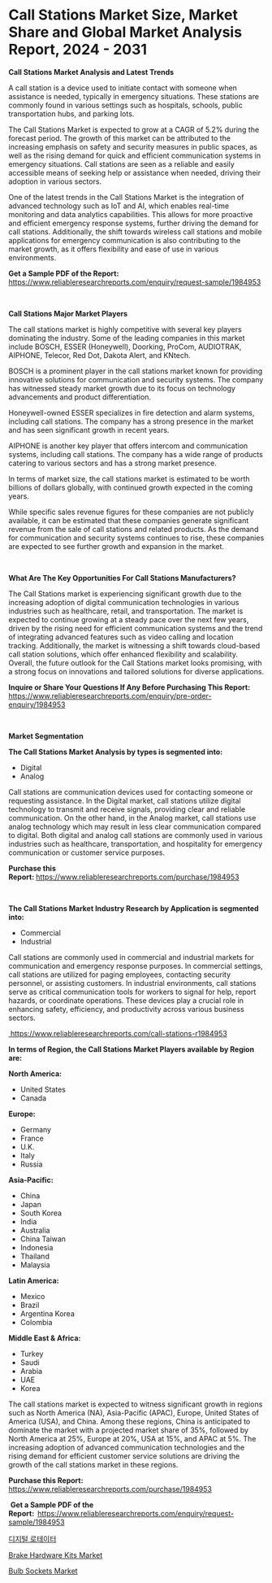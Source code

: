 <p><h1>Call Stations Market Size, Market Share and Global Market Analysis Report, 2024 - 2031</h1></p><p><strong>Call Stations Market Analysis and Latest Trends</strong></p>
<p><p>A call station is a device used to initiate contact with someone when assistance is needed, typically in emergency situations. These stations are commonly found in various settings such as hospitals, schools, public transportation hubs, and parking lots.</p><p>The Call Stations Market is expected to grow at a CAGR of 5.2% during the forecast period. The growth of this market can be attributed to the increasing emphasis on safety and security measures in public spaces, as well as the rising demand for quick and efficient communication systems in emergency situations. Call stations are seen as a reliable and easily accessible means of seeking help or assistance when needed, driving their adoption in various sectors.</p><p>One of the latest trends in the Call Stations Market is the integration of advanced technology such as IoT and AI, which enables real-time monitoring and data analytics capabilities. This allows for more proactive and efficient emergency response systems, further driving the demand for call stations. Additionally, the shift towards wireless call stations and mobile applications for emergency communication is also contributing to the market growth, as it offers flexibility and ease of use in various environments.</p></p>
<p><strong>Get a Sample PDF of the Report:&nbsp;</strong> <a href="https://www.reliableresearchreports.com/enquiry/request-sample/1984953">https://www.reliableresearchreports.com/enquiry/request-sample/1984953</a></p>
<p>&nbsp;</p>
<p><strong>Call Stations Major Market Players</strong></p>
<p><p>The call stations market is highly competitive with several key players dominating the industry. Some of the leading companies in this market include BOSCH, ESSER (Honeywell), Doorking, ProCom, AUDIOTRAK, AIPHONE, Telecor, Red Dot, Dakota Alert, and KNtech. </p><p>BOSCH is a prominent player in the call stations market known for providing innovative solutions for communication and security systems. The company has witnessed steady market growth due to its focus on technology advancements and product differentiation. </p><p>Honeywell-owned ESSER specializes in fire detection and alarm systems, including call stations. The company has a strong presence in the market and has seen significant growth in recent years. </p><p>AIPHONE is another key player that offers intercom and communication systems, including call stations. The company has a wide range of products catering to various sectors and has a strong market presence. </p><p>In terms of market size, the call stations market is estimated to be worth billions of dollars globally, with continued growth expected in the coming years. </p><p>While specific sales revenue figures for these companies are not publicly available, it can be estimated that these companies generate significant revenue from the sale of call stations and related products. As the demand for communication and security systems continues to rise, these companies are expected to see further growth and expansion in the market.</p></p>
<p>&nbsp;</p>
<p><strong>What Are The Key Opportunities For Call Stations Manufacturers?</strong></p>
<p><p>The Call Stations market is experiencing significant growth due to the increasing adoption of digital communication technologies in various industries such as healthcare, retail, and transportation. The market is expected to continue growing at a steady pace over the next few years, driven by the rising need for efficient communication systems and the trend of integrating advanced features such as video calling and location tracking. Additionally, the market is witnessing a shift towards cloud-based call station solutions, which offer enhanced flexibility and scalability. Overall, the future outlook for the Call Stations market looks promising, with a strong focus on innovations and tailored solutions for diverse applications.</p></p>
<p><strong>Inquire or Share Your Questions If Any Before Purchasing This Report:</strong> <a href="https://www.reliableresearchreports.com/enquiry/pre-order-enquiry/1984953">https://www.reliableresearchreports.com/enquiry/pre-order-enquiry/1984953</a></p>
<p>&nbsp;</p>
<p><strong>Market Segmentation</strong></p>
<p><strong>The Call Stations Market Analysis by types is segmented into:</strong></p>
<p><ul><li>Digital</li><li>Analog</li></ul></p>
<p><p>Call stations are communication devices used for contacting someone or requesting assistance. In the Digital market, call stations utilize digital technology to transmit and receive signals, providing clear and reliable communication. On the other hand, in the Analog market, call stations use analog technology which may result in less clear communication compared to digital. Both digital and analog call stations are commonly used in various industries such as healthcare, transportation, and hospitality for emergency communication or customer service purposes.</p></p>
<p><strong>Purchase this Report:&nbsp;</strong><a href="https://www.reliableresearchreports.com/purchase/1984953">https://www.reliableresearchreports.com/purchase/1984953</a></p>
<p>&nbsp;</p>
<p><strong>The Call Stations Market Industry Research by Application is segmented into:</strong></p>
<p><ul><li>Commercial</li><li>Industrial</li></ul></p>
<p><p>Call stations are commonly used in commercial and industrial markets for communication and emergency response purposes. In commercial settings, call stations are utilized for paging employees, contacting security personnel, or assisting customers. In industrial environments, call stations serve as critical communication tools for workers to signal for help, report hazards, or coordinate operations. These devices play a crucial role in enhancing safety, efficiency, and productivity across various business sectors.</p></p>
<p><a href="https://www.reliableresearchreports.com/call-stations-r1984953">&nbsp;https://www.reliableresearchreports.com/call-stations-r1984953</a></p>
<p><strong>In terms of Region, the Call Stations Market Players available by Region are:</strong></p>
<p>
    <p> <strong> North America: </strong>
        <ul>
            <li>United States</li>
            <li>Canada</li>
        </ul>
        </p> 
    <p> <strong> Europe: </strong>
        <ul>
            <li>Germany</li>
            <li>France</li>
            <li>U.K.</li>
            <li>Italy</li>
            <li>Russia</li>
        </ul>
        </p> 
    <p> <strong> Asia-Pacific: </strong>
        <ul>
            <li>China</li>
            <li>Japan</li>
            <li>South Korea</li>
            <li>India</li>
            <li>Australia</li>
            <li>China Taiwan</li>
            <li>Indonesia</li>
            <li>Thailand</li>
            <li>Malaysia</li>
        </ul>
        </p> 
    <p> <strong> Latin America: </strong>
        <ul>
            <li>Mexico</li>
            <li>Brazil</li>
            <li>Argentina Korea</li>
            <li>Colombia</li>
        </ul>
        </p> 
    <p> <strong> Middle East & Africa: </strong>
        <ul>
            <li>Turkey</li>
            <li>Saudi</li>
            <li>Arabia</li>
            <li>UAE</li>
            <li>Korea</li>
        </ul>
    </p>
    </p>
<p><p>The call stations market is expected to witness significant growth in regions such as North America (NA), Asia-Pacific (APAC), Europe, United States of America (USA), and China. Among these regions, China is anticipated to dominate the market with a projected market share of 35%, followed by North America at 25%, Europe at 20%, USA at 15%, and APAC at 5%. The increasing adoption of advanced communication technologies and the rising demand for efficient customer service solutions are driving the growth of the call stations market in these regions.</p></p>
<p><strong>Purchase this Report: </strong><a href="https://www.reliableresearchreports.com/purchase/1984953">https://www.reliableresearchreports.com/purchase/1984953</a></p>
<p>&nbsp;<strong>Get a Sample PDF of the Report:&nbsp;&nbsp;</strong><a href="https://www.reliableresearchreports.com/enquiry/request-sample/1984953">https://www.reliableresearchreports.com/enquiry/request-sample/1984953</a></p>
<p><strong></strong></p>
<p><p><a href="https://github.com/wallacBahrtyinger567686/Market-Research-Report-List-1/blob/main/352753228554.md">디지털 로테이터</a></p><p><a href="https://github.com/jodemen/Market-Research-Report-List-2/blob/main/brake-hardware-kits-market.md">Brake Hardware Kits Market</a></p><p><a href="https://github.com/Sarissaschmalingtr6fz2739/Market-Research-Report-List-2/blob/main/bulb-sockets-market.md">Bulb Sockets Market</a></p></p>